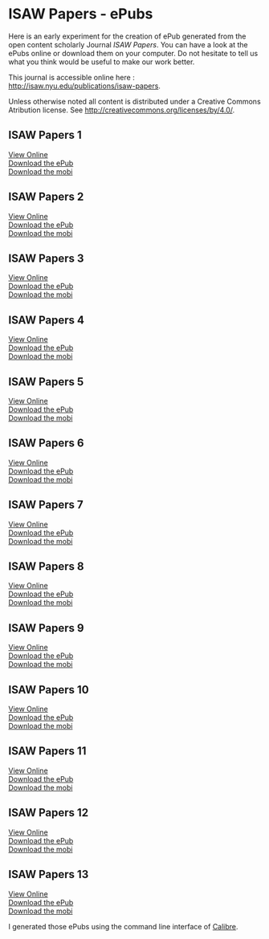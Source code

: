 # ISAW Papers - ePubs

Here is an early experiment for the creation of ePub generated from the open content scholarly Journal *ISAW Papers*. You can have a look at the ePubs online or download them on your computer. Do not hesitate to tell us what you think would be useful to make our work better.

This journal is accessible online here : <a href="http://isaw.nyu.edu/publications/isaw-papers">http://isaw.nyu.edu/publications/isaw-papers</a>.

Unless otherwise noted all content is distributed under a Creative Commons Atribution license. See <a href="http://creativecommons.org/licenses/by/4.0/">http://creativecommons.org/licenses/by/4.0/</a>.

## ISAW Papers 1
<a href="https://isawnyu.github.io/isaw-papers-ereaders/1/browser-epub-1.html">View Online</a>  
<a href="https://isawnyu.github.io/isaw-papers-ereaders/1/isaw-papers-1.epub">Download the ePub</a>  
<a href="https://isawnyu.github.io/isaw-papers-ereaders/1/isaw-papers-1.mobi">Download the mobi</a>


## ISAW Papers 2
<a href="https://isawnyu.github.io/isaw-papers-ereaders/2/browser-epub-2.html">View Online</a>  
<a href="https://isawnyu.github.io/isaw-papers-ereaders/2/isaw-papers-2.epub">Download the ePub</a>  
<a href="https://isawnyu.github.io/isaw-papers-ereaders/2/isaw-papers-2.mobi">Download the mobi</a>

## ISAW Papers 3
<a href="https://isawnyu.github.io/isaw-papers-ereaders/3/browser-epub-3.html">View Online</a>  
<a href="https://isawnyu.github.io/isaw-papers-ereaders/3/isaw-papers-3.epub">Download the ePub</a>  
<a href="https://isawnyu.github.io/isaw-papers-ereaders/3/isaw-papers-3.mobi">Download the mobi</a>


## ISAW Papers 4
<a href="https://isawnyu.github.io/isaw-papers-ereaders/4/browser-epub-4.html">View Online</a>  
<a href="https://isawnyu.github.io/isaw-papers-ereaders/4/isaw-papers-4.epub">Download the ePub</a>  
<a href="https://isawnyu.github.io/isaw-papers-ereaders/4/isaw-papers-4.mobi">Download the mobi</a>

## ISAW Papers 5
<a href="https://isawnyu.github.io/isaw-papers-ereaders/5/browser-epub-5.html">View Online</a>  
<a href="https://isawnyu.github.io/isaw-papers-ereaders/5/isaw-papers-5.epub">Download the ePub</a>  
<a href="https://isawnyu.github.io/isaw-papers-ereaders/5/isaw-papers-5.mobi">Download the mobi</a>


## ISAW Papers 6
<a href="https://isawnyu.github.io/isaw-papers-ereaders/6/browser-epub-6.html">View Online</a>  
<a href="https://isawnyu.github.io/isaw-papers-ereaders/6/isaw-papers-6.epub">Download the ePub</a>  
<a href="https://isawnyu.github.io/isaw-papers-ereaders/6/isaw-papers-6.mobi">Download the mobi</a>


## ISAW Papers 7
<a href="https://isawnyu.github.io/isaw-papers-ereaders/7/browser-epub-7.html">View Online</a>  
<a href="https://isawnyu.github.io/isaw-papers-ereaders/7/isaw-papers-7.epub">Download the ePub</a>  
<a href="https://isawnyu.github.io/isaw-papers-ereaders/7/isaw-papers-7.mobi">Download the mobi</a>

## ISAW Papers 8
<a href="https://isawnyu.github.io/isaw-papers-ereaders/8/browser-epub-8.html">View Online</a>  
<a href="https://isawnyu.github.io/isaw-papers-ereaders/8/isaw-papers-8.epub">Download the ePub</a>  
<a href="https://isawnyu.github.io/isaw-papers-ereaders/8/isaw-papers-8.mobi">Download the mobi</a>

## ISAW Papers 9
<a href="https://isawnyu.github.io/isaw-papers-ereaders/9/browser-epub-9.html">View Online</a>  
<a href="https://isawnyu.github.io/isaw-papers-ereaders/9/isaw-papers-9.epub">Download the ePub</a>  
<a href="https://isawnyu.github.io/isaw-papers-ereaders/9/isaw-papers-9.mobi">Download the mobi</a>

## ISAW Papers 10
<a href="https://isawnyu.github.io/isaw-papers-ereaders/10/browser-epub-10.html">View Online</a>  
<a href="https://isawnyu.github.io/isaw-papers-ereaders/10/isaw-papers-10.epub">Download the ePub</a>  
<a href="https://isawnyu.github.io/isaw-papers-ereaders/10/isaw-papers-10.mobi">Download the mobi</a>

## ISAW Papers 11
<a href="https://isawnyu.github.io/isaw-papers-ereaders/11/browser-epub-11.html">View Online</a>  
<a href="https://isawnyu.github.io/isaw-papers-ereaders/11/isaw-papers-11.epub">Download the ePub</a>  
<a href="https://isawnyu.github.io/isaw-papers-ereaders/11/isaw-papers-11.mobi">Download the mobi</a>

## ISAW Papers 12
<a href="https://isawnyu.github.io/isaw-papers-ereaders/12/browser-epub-12.html">View Online</a>  
<a href="https://isawnyu.github.io/isaw-papers-ereaders/12/isaw-papers-12.epub">Download the ePub</a>  
<a href="https://isawnyu.github.io/isaw-papers-ereaders/12/isaw-papers-12.mobi">Download the mobi</a>

## ISAW Papers 13
<a href="https://isawnyu.github.io/isaw-papers-ereaders/13/browser-epub-13.html">View Online</a>    
<a href="https://isawnyu.github.io/isaw-papers-ereaders/13/isaw-papers-13.epub">Download the ePub</a>  
<a href="https://isawnyu.github.io/isaw-papers-ereaders/13/isaw-papers-13.mobi">Download the mobi</a>  

I generated those ePubs using the command line interface of <a href="https://calibre-ebook.com/">Calibre</a>.

